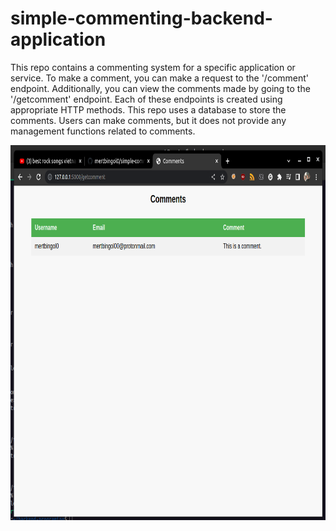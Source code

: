 # simple-commenting-backend-application

This repo contains a commenting system for a specific application or service. To make a comment, you can make a request to the '/comment' endpoint. Additionally, you can view the comments made by going to the '/getcomment' endpoint. Each of these endpoints is created using appropriate HTTP methods. This repo uses a database to store the comments. Users can make comments, but it does not provide any management functions related to comments.

<img src='https://raw.githubusercontent.com/mertbingol0/simple-commenting-backend-application/main/Screenshot%20from%202023-02-23%2012-51-44.png' width='750' height='600'>
